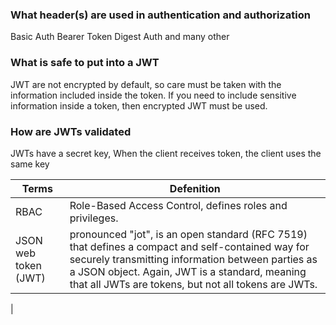 ### What header(s) are used in authentication and authorization
Basic Auth
Bearer Token
Digest Auth
and many other


### What is safe to put into a JWT
JWT are not encrypted by default, so care must be taken with the information included inside the token. If you need to include sensitive information inside a token, then encrypted JWT must be used.

### How are JWTs validated
JWTs have a secret key, When the client receives token, the client uses the same key

|Terms|Defenition|
|---|---|
|RBAC|Role-Based Access Control, defines roles and privileges.|
|JSON web token (JWT)|pronounced "jot", is an open standard (RFC 7519) that defines a compact and self-contained way for securely transmitting information between parties as a JSON object. Again, JWT is a standard, meaning that all JWTs are tokens, but not all tokens are JWTs.|
|
